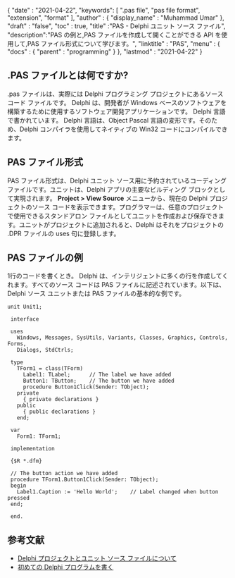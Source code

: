{
  "date" : "2021-04-22",
  "keywords": [ ".pas file", "pas file format", "extension", "format" ],
  "author" : {
    "display_name" : "Muhammad Umar"
},
  "draft" : "false",
  "toc" : true,
  "title" :"PAS - Delphi ユニット ソース ファイル",
  "description":"PAS の例と,PAS ファイルを作成して開くことができる API を使用して,PAS ファイル形式について学びます。",
  "linktitle" : "PAS",
  "menu" : {
    "docs" : {
      "parent" : "programming"
}
},
  "lastmod" : "2021-04-22"
}

## .PAS ファイルとは何ですか?
.pas ファイルは、実際には Delphi プログラミング プロジェクトにあるソース コード ファイルです。 Delphi は、開発者が Windows ベースのソフトウェアを構築するために使用するソフトウェア開発アプリケーションです。 Delphi 言語で書かれています。 Delphi 言語は、Object Pascal 言語の変形です。そのため、Delphi コンパイラを使用してネイティブの Win32 コードにコンパイルできます。

## PAS ファイル形式

PAS ファイル形式は、Delphi ユニット ソース用に予約されているコーディング ファイルです。ユニットは、Delphi アプリの主要なビルディング ブロックとして実現されます。 **Project > View Source** メニューから、現在の Delphi プロジェクトのソース コードを表示できます。プログラマーは、任意のプロジェクトで使用できるスタンドアロン ファイルとしてユニットを作成および保存できます。ユニットがプロジェクトに追加されると、Delphi はそれをプロジェクトの .DPR ファイルの uses 句に登録します。

## PAS ファイルの例
1行のコードを書くとき。 Delphi は、インテリジェントに多くの行を作成してくれます。すべてのソース コードは PAS ファイルに記述されています。以下は、Delphi ソース ユニットまたは PAS ファイルの基本的な例です。
```
unit Unit1;
 
 interface
 
 uses
   Windows, Messages, SysUtils, Variants, Classes, Graphics, Controls, Forms,
   Dialogs, StdCtrls;
 
 type
   TForm1 = class(TForm)
     Label1: TLabel;      // The label we have added
     Button1: TButton;    // The button we have added
     procedure Button1Click(Sender: TObject);
   private
     { private declarations }
   public
     { public declarations }
   end;
 
 var
   Form1: TForm1;
 
 implementation
 
 {$R *.dfm}
 
 // The button action we have added
 procedure TForm1.Button1Click(Sender: TObject);
 begin
   Label1.Caption := 'Hello World';    // Label changed when button pressed
 end;
 
 end.
```


## 参考文献

* [Delphi プロジェクトとユニット ソース ファイルについて](https://www.thoughtco.com/understanding-delphi-project-files-dpr-1057652)
* [初めての Delphi プログラムを書く](http://www.delphibasics.co.uk/Article.php?Name=FirstPgm)

